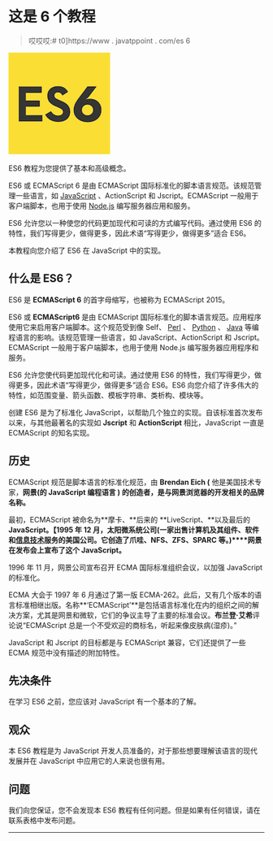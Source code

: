 # 这是 6 个教程

> 哎哎哎:# t0]https://www . javatppoint . com/es 6

![ES6 Tutorial](img/fcc040a9037e2d846ab1e26bedc65b07.png)

ES6 教程为您提供了基本和高级概念。

ES6 或 ECMAScript 6 是由 ECMAScript 国际标准化的脚本语言规范。该规范管理一些语言，如 [JavaScript](https://www.javatpoint.com/javascript-tutorial) 、ActionScript 和 Jscript。ECMAScript 一般用于客户端脚本，也用于使用 [Node.js](https://www.javatpoint.com/nodejs-tutorial) 编写服务器应用和服务。

ES6 允许您以一种使您的代码更加现代和可读的方式编写代码。通过使用 ES6 的特性，我们写得更少，做得更多，因此术语“写得更少，做得更多”适合 ES6。

本教程向您介绍了 ES6 在 JavaScript 中的实现。

## 什么是 ES6？

ES6 是 **ECMAScript 6** 的首字母缩写，也被称为 ECMAScript 2015。

ES6 或 **ECMAScript6** 是由 ECMAScript 国际标准化的脚本语言规范。应用程序使用它来启用客户端脚本。这个规范受到像 Self、 [Perl](https://www.javatpoint.com/perl-tutorial) 、 [Python](https://www.javatpoint.com/python-tutorial) 、 [Java](https://www.javatpoint.com/java-tutorial) 等编程语言的影响。该规范管理一些语言，如 JavaScript、ActionScript 和 Jscript。ECMAScript 一般用于客户端脚本，也用于使用 Node.js 编写服务器应用程序和服务。

ES6 允许您使代码更加现代化和可读。通过使用 ES6 的特性，我们写得更少，做得更多，因此术语“写得更少，做得更多”适合 ES6。ES6 向您介绍了许多伟大的特性，如范围变量、箭头函数、模板字符串、类析构、模块等。

创建 ES6 是为了标准化 JavaScript，以帮助几个独立的实现。自该标准首次发布以来，与其他最著名的实现如 **Jscript** 和 **ActionScript** 相比，JavaScript 一直是 ECMAScript 的知名实现。

## 历史

ECMAScript 规范是脚本语言的标准化规范，由 **Brendan Eich (** 他是美国技术专家，**网景(**的 JavaScript 编程语言 **)** 的创造者，是与网景浏览器的开发**相关的品牌名称。**

最初，ECMAScript 被命名为**摩卡、**后来的 **LiveScript、**以及最后的 **JavaScript。【1995 年 12 月，**太阳微系统公司(**一家出售计算机及其组件、软件和[信息技术](https://www.javatpoint.com/it-full-forms)服务的美国公司。它创造了爪哇、NFS、ZFS、SPARC 等。**)****网景**在发布会上宣布了这个 JavaScript。**

1996 年 11 月，网景公司宣布召开 ECMA 国际标准组织会议，以加强 JavaScript 的标准化。

ECMA 大会于 1997 年 6 月通过了第一版 ECMA-262。此后，又有几个版本的语言标准相继出版。名称**‘ECMAScript’**是包括语言标准化在内的组织之间的解决方案，尤其是网景和微软，它们的争议主导了主要的标准会议。**布兰登·艾希**评论说“ECMAScript 总是一个不受欢迎的商标名，听起来像皮肤病(湿疹)。”

JavaScript 和 Jscript 的目标都是与 ECMAScript 兼容，它们还提供了一些 ECMA 规范中没有描述的附加特性。

## 先决条件

在学习 ES6 之前，您应该对 JavaScript 有一个基本的了解。

## 观众

本 ES6 教程是为 JavaScript 开发人员准备的，对于那些想要理解该语言的现代发展并在 JavaScript 中应用它的人来说也很有用。

## 问题

我们向您保证，您不会发现本 ES6 教程有任何问题。但是如果有任何错误，请在联系表格中发布问题。

* * *